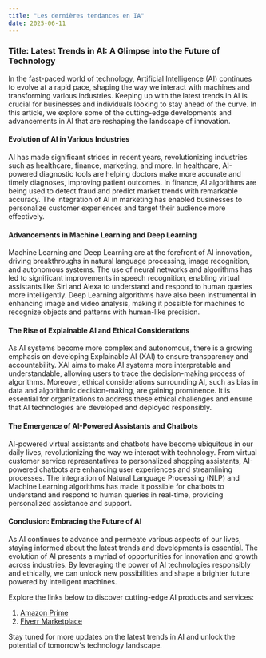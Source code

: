 ```yaml
---
title: "Les dernières tendances en IA"
date: 2025-06-11
---
```


### Title: Latest Trends in AI: A Glimpse into the Future of Technology

In the fast-paced world of technology, Artificial Intelligence (AI) continues to evolve at a rapid pace, shaping the way we interact with machines and transforming various industries. Keeping up with the latest trends in AI is crucial for businesses and individuals looking to stay ahead of the curve. In this article, we explore some of the cutting-edge developments and advancements in AI that are reshaping the landscape of innovation.

#### Evolution of AI in Various Industries

AI has made significant strides in recent years, revolutionizing industries such as healthcare, finance, marketing, and more. In healthcare, AI-powered diagnostic tools are helping doctors make more accurate and timely diagnoses, improving patient outcomes. In finance, AI algorithms are being used to detect fraud and predict market trends with remarkable accuracy. The integration of AI in marketing has enabled businesses to personalize customer experiences and target their audience more effectively.

#### Advancements in Machine Learning and Deep Learning

Machine Learning and Deep Learning are at the forefront of AI innovation, driving breakthroughs in natural language processing, image recognition, and autonomous systems. The use of neural networks and algorithms has led to significant improvements in speech recognition, enabling virtual assistants like Siri and Alexa to understand and respond to human queries more intelligently. Deep Learning algorithms have also been instrumental in enhancing image and video analysis, making it possible for machines to recognize objects and patterns with human-like precision.

#### The Rise of Explainable AI and Ethical Considerations

As AI systems become more complex and autonomous, there is a growing emphasis on developing Explainable AI (XAI) to ensure transparency and accountability. XAI aims to make AI systems more interpretable and understandable, allowing users to trace the decision-making process of algorithms. Moreover, ethical considerations surrounding AI, such as bias in data and algorithmic decision-making, are gaining prominence. It is essential for organizations to address these ethical challenges and ensure that AI technologies are developed and deployed responsibly.

#### The Emergence of AI-Powered Assistants and Chatbots

AI-powered virtual assistants and chatbots have become ubiquitous in our daily lives, revolutionizing the way we interact with technology. From virtual customer service representatives to personalized shopping assistants, AI-powered chatbots are enhancing user experiences and streamlining processes. The integration of Natural Language Processing (NLP) and Machine Learning algorithms has made it possible for chatbots to understand and respond to human queries in real-time, providing personalized assistance and support.

#### Conclusion: Embracing the Future of AI

As AI continues to advance and permeate various aspects of our lives, staying informed about the latest trends and developments is essential. The evolution of AI presents a myriad of opportunities for innovation and growth across industries. By leveraging the power of AI technologies responsibly and ethically, we can unlock new possibilities and shape a brighter future powered by intelligent machines.

Explore the links below to discover cutting-edge AI products and services:
1. [Amazon Prime](https://www.amazon.fr/amazonprime?_encoding=UTF8&primeCampaignId=prime_assoc_ft&tag=zenzen0d-21France)
2. [Fiverr Marketplace](https://go.fiverr.com/visit/?bta=1071918&brand=fiverrmarketplace)

Stay tuned for more updates on the latest trends in AI and unlock the potential of tomorrow's technology landscape.